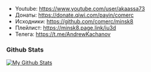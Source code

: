 - Youtube: https://www.youtube.com/user/akaassa73
- Донаты: https://donate.qiwi.com/payin/comerc
- Исходники: https://github.com/comerc/minsk8
- Плейлист: https://minsk8.page.link/iu3d
- Телега: https://t.me/AndrewKachanov

### Github Stats

[![My Github Stats](https://github-readme-stats.vercel.app/api?username=comerc&count_private=true&theme=default&show_icons=true)](https://github.com/comerc)

